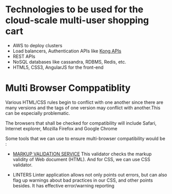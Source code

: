 # Technologies to be used for the cloud-scale multi-user shopping cart

- AWS to deploy clusters 
- Load balancers, Authentication APIs like [Kong APIs](https://getkong.org/)
- REST APIs
- NoSQL databases like cassandra, RDBMS,  Redis, etc.
- HTML5, CSS3, AngularJS for the front-end

# Multi Browser Comppatiblity

Various HTML/CSS rules begin to conflict with one another since there are many versions and the tags of one version may conflict with another.This can be especially problematic.

The browsers that shall be checked for compatibility will include Safari, Internet explorer, Mozilla Firefox and Google Chrome

Some tools that we can use to ensure multi-browser compatibility would be :

	 	 	
- [MARKUP VALIDATION SERVICE](https://validator.w3.org/)
This validator checks the markup validity of Web document (HTML). And for CSS, we can use CSS validator.

- LINTERS
Linter application allows not only points out errors, but can also flag up warnings about bad practices in our CSS, and other points besides. It has effective error/warning reporting
